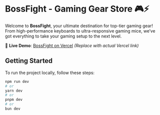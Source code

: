 # BossFight - Gaming Gear Store 🎮⚡  

Welcome to **BossFight**, your ultimate destination for top-tier gaming gear! From high-performance keyboards to ultra-responsive gaming mice, we’ve got everything to take your gaming setup to the next level.  

🚀 **Live Demo**: [BossFight on Vercel](#) *(Replace with actual Vercel link)*  

## Getting Started  

To run the project locally, follow these steps:  

```bash
npm run dev
# or
yarn dev
# or
pnpm dev
# or
bun dev
